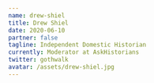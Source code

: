 ```yaml
---
name: drew-shiel
title: Drew Shiel
date: 2020-06-10
partner: false
tagline: Independent Domestic Historian
currently: Moderator at AskHistorians
twitter: gothwalk
avatar: /assets/drew-shiel.jpg
---
```

